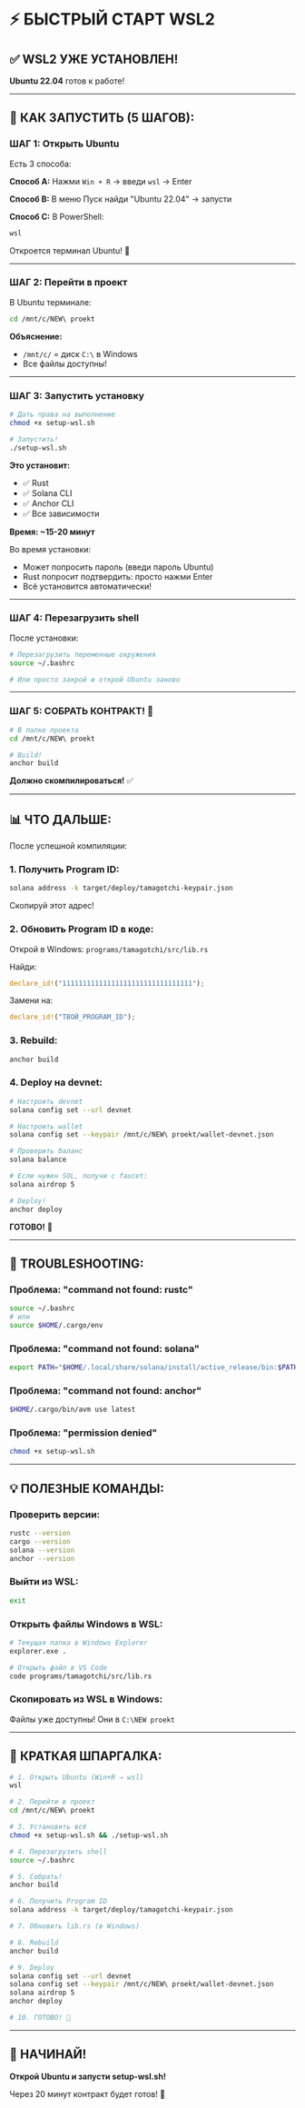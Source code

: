# ⚡ БЫСТРЫЙ СТАРТ WSL2

## ✅ WSL2 УЖЕ УСТАНОВЛЕН!

**Ubuntu 22.04** готов к работе!

---

## 🚀 КАК ЗАПУСТИТЬ (5 ШАГОВ):

### **ШАГ 1: Открыть Ubuntu**

Есть 3 способа:

**Способ A:** Нажми `Win + R` → введи `wsl` → Enter

**Способ B:** В меню Пуск найди "Ubuntu 22.04" → запусти

**Способ C:** В PowerShell:
```powershell
wsl
```

Откроется терминал Ubuntu! 🐧

---

### **ШАГ 2: Перейти в проект**

В Ubuntu терминале:

```bash
cd /mnt/c/NEW\ proekt
```

**Объяснение:**
- `/mnt/c/` = диск `C:\` в Windows
- Все файлы доступны!

---

### **ШАГ 3: Запустить установку**

```bash
# Дать права на выполнение
chmod +x setup-wsl.sh

# Запустить!
./setup-wsl.sh
```

**Это установит:**
- ✅ Rust
- ✅ Solana CLI
- ✅ Anchor CLI
- ✅ Все зависимости

**Время: ~15-20 минут**

Во время установки:
- Может попросить пароль (введи пароль Ubuntu)
- Rust попросит подтвердить: просто нажми Enter
- Всё установится автоматически!

---

### **ШАГ 4: Перезагрузить shell**

После установки:

```bash
# Перезагрузить переменные окружения
source ~/.bashrc

# Или просто закрой и открой Ubuntu заново
```

---

### **ШАГ 5: СОБРАТЬ КОНТРАКТ! 🔨**

```bash
# В папке проекта
cd /mnt/c/NEW\ proekt

# Build!
anchor build
```

**Должно скомпилироваться!** ✅

---

## 📊 ЧТО ДАЛЬШЕ:

После успешной компиляции:

### **1. Получить Program ID:**

```bash
solana address -k target/deploy/tamagotchi-keypair.json
```

Скопируй этот адрес!

### **2. Обновить Program ID в коде:**

Открой в Windows: `programs/tamagotchi/src/lib.rs`

Найди:
```rust
declare_id!("11111111111111111111111111111111");
```

Замени на:
```rust
declare_id!("ТВОЙ_PROGRAM_ID");
```

### **3. Rebuild:**

```bash
anchor build
```

### **4. Deploy на devnet:**

```bash
# Настроить devnet
solana config set --url devnet

# Настроить wallet
solana config set --keypair /mnt/c/NEW\ proekt/wallet-devnet.json

# Проверить баланс
solana balance

# Если нужен SOL, получи с faucet:
solana airdrop 5

# Deploy!
anchor deploy
```

**ГОТОВО!** 🎉

---

## 🐛 TROUBLESHOOTING:

### **Проблема: "command not found: rustc"**

```bash
source ~/.bashrc
# или
source $HOME/.cargo/env
```

### **Проблема: "command not found: solana"**

```bash
export PATH="$HOME/.local/share/solana/install/active_release/bin:$PATH"
```

### **Проблема: "command not found: anchor"**

```bash
$HOME/.cargo/bin/avm use latest
```

### **Проблема: "permission denied"**

```bash
chmod +x setup-wsl.sh
```

---

## 💡 ПОЛЕЗНЫЕ КОМАНДЫ:

### **Проверить версии:**

```bash
rustc --version
cargo --version
solana --version
anchor --version
```

### **Выйти из WSL:**

```bash
exit
```

### **Открыть файлы Windows в WSL:**

```bash
# Текущая папка в Windows Explorer
explorer.exe .

# Открыть файл в VS Code
code programs/tamagotchi/src/lib.rs
```

### **Скопировать из WSL в Windows:**

Файлы уже доступны! Они в `C:\NEW proekt`

---

## 🎯 КРАТКАЯ ШПАРГАЛКА:

```bash
# 1. Открыть Ubuntu (Win+R → wsl)
wsl

# 2. Перейти в проект
cd /mnt/c/NEW\ proekt

# 3. Установить всё
chmod +x setup-wsl.sh && ./setup-wsl.sh

# 4. Перезагрузить shell
source ~/.bashrc

# 5. Собрать!
anchor build

# 6. Получить Program ID
solana address -k target/deploy/tamagotchi-keypair.json

# 7. Обновить lib.rs (в Windows)

# 8. Rebuild
anchor build

# 9. Deploy
solana config set --url devnet
solana config set --keypair /mnt/c/NEW\ proekt/wallet-devnet.json
solana airdrop 5
anchor deploy

# 10. ГОТОВО! 🎉
```

---

## 🚀 НАЧИНАЙ!

**Открой Ubuntu и запусти setup-wsl.sh!**

Через 20 минут контракт будет готов! 💪












